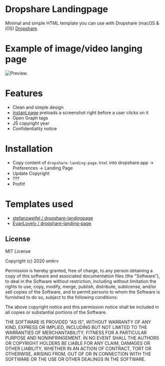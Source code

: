  # Dropshare Landingpage

Minimal and simple HTML template you can use with Dropshare (macOS & iOS) [Dropshare](https://dropshare.app).

 # Example of image/video langing page

 ![Preview](https://github.com/smkrv/dropshare-landing-page/blob/master/dropshare-landing-page-screenshot.png?raw=true).

 # Features

 - Clean and simple design
 - [instant.page](https://instant.page) preloads a screenshot right before a user clicks on it
 - Open Graph tags
 - JS copyright year
 - Confidentiality notice

 # Installation

 - Copy content of `dropshare-landing-page.html` into dropshare.app → Preferences → Landing Page
 - Update Copyright
 - ???
 - Profit!

 # Templates used
 - [stefanzweifel / dropshare-landingpage](https://github.com/stefanzweifel/dropshare-landingpage)
 - [EvanLovely / dropshare-landing-page](https://github.com/EvanLovely/dropshare-landing-page)

 ## License

 MIT License

 Copyright (c) 2020 smkrv

 Permission is hereby granted, free of charge, to any person obtaining a copy
 of this software and associated documentation files (the "Software"), to deal
 in the Software without restriction, including without limitation the rights
 to use, copy, modify, merge, publish, distribute, sublicense, and/or sell
 copies of the Software, and to permit persons to whom the Software is
 furnished to do so, subject to the following conditions:

 The above copyright notice and this permission notice shall be included in all
 copies or substantial portions of the Software.

 THE SOFTWARE IS PROVIDED "AS IS", WITHOUT WARRANTY OF ANY KIND, EXPRESS OR
 IMPLIED, INCLUDING BUT NOT LIMITED TO THE WARRANTIES OF MERCHANTABILITY,
 FITNESS FOR A PARTICULAR PURPOSE AND NONINFRINGEMENT. IN NO EVENT SHALL THE
 AUTHORS OR COPYRIGHT HOLDERS BE LIABLE FOR ANY CLAIM, DAMAGES OR OTHER
 LIABILITY, WHETHER IN AN ACTION OF CONTRACT, TORT OR OTHERWISE, ARISING FROM,
 OUT OF OR IN CONNECTION WITH THE SOFTWARE OR THE USE OR OTHER DEALINGS IN THE
 SOFTWARE.
